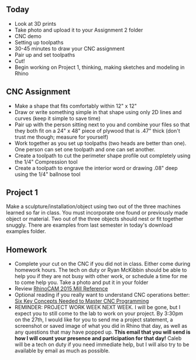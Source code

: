 ## Today
- Look at 3D prints
- Take photo and upload it to your Assignment 2 folder
- CNC demo
- Setting up toolpaths
- 30-45 minutes to draw your CNC assignment
- Pair up and set toolpaths
- Cut!
- Begin working on Project 1, thinking, making sketches and modeling in Rhino

## CNC Assignment

- Make a shape that fits comfortably within 12" x 12"
- Draw or write something simple in that shape using only 2D lines and curves (keep it simple to save time)
- Pair up with the person sitting next to you and combine your files so that they both fit on a 24" x 48"  piece of plywood that is .47" thick (don't trust me though; measure for yourself)
- Work together as you set up toolpaths (two heads are better than one). One person can set one toolpath and one can set another.
- Create a toolpath to cut the perimeter shape profile out completely using the 1/4" Compression tool
- Create a toolpath to engrave the interior word or drawing .08" deep using the 1/4" ballnose tool

## Project 1

Make a sculpture/installation/object using two out of the three machines learned so far in class. You must incorporate one found or previously made object or material. Two out of the three objects should nest or fit together snuggly. There are examples from last semester in today's download examples folder.

## Homework

- Complete your cut on the CNC if you did not in class. Either come during homework hours. The tech on duty or Ryan McKibbin should be able to help you if they are not busy with other work, or schedule a time for me to come help you. Take a photo and put it in your folder
- Review [RhinoCAM 2015 Mill Reference](https://mecsoft.com/wp-content/uploads/2015/09/RhinoCAM_2015_MILL-Reference_Sample.pdf)
- Optional reading if you really want to understand CNC operations better: [Six Key Concepts Needed to Master CNC Programming](https://www.pmpa.org/docs/default-source/technical-conference/pdf-handout83ead2ae46706df9a22bff0000aff8c6.pdf?sfvrsn=0)
- REMINDER: PROJECT WORK WEEK NEXT WEEK. I will be gone, but I expect you to still come to the lab to work on your project. By 3:30pm on the 27th, I would like for you to send me a project statement, a screenshot or saved image of what you did in Rhino that day, as well as any questions that may have popped up. **This email that you will send is how I will count your presence and participation for that day!** Caleb will be a tech on duty if you need immediate help, but I will also try to be available by email as much as possible.

